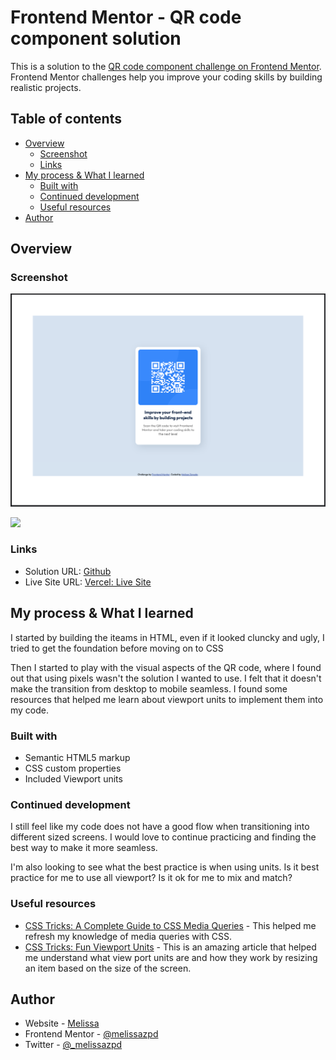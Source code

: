 # Frontend Mentor - QR code component solution

This is a solution to the [QR code component challenge on Frontend Mentor](https://www.frontendmentor.io/challenges/qr-code-component-iux_sIO_H). Frontend Mentor challenges help you improve your coding skills by building realistic projects. 

## Table of contents

- [Overview](#overview)
  - [Screenshot](#screenshot)
  - [Links](#links)
- [My process & What I learned](#my-process)
  - [Built with](#built-with)
  - [Continued development](#continued-development)
  - [Useful resources](#useful-resources)
- [Author](#author)

## Overview

### Screenshot

![](./screenshots/final-desktopview.png)

![](./screenshots/final-mobilepview.png)


### Links

- Solution URL: [Github](https://github.com/melissazpd/qr-code-component-main)
- Live Site URL: [Vercel: Live Site](https://qr-code-component-main-nine.vercel.app/)

## My process & What I learned

I started by building the iteams in HTML, even if it looked cluncky and ugly, I tried to get the foundation before moving on to CSS

Then I started to play with the visual aspects of the QR code, where I found out that using pixels wasn't the solution I wanted to use. I felt that it doesn't make the transition from desktop to mobile seamless. I found some resources that helped me learn about viewport units to implement them into my code. 

### Built with

- Semantic HTML5 markup
- CSS custom properties
- Included Viewport units


### Continued development

I still feel like my code does not have a good flow when transitioning into different sized screens. I would love to continue practicing and finding the best way to make it more seamless.

I'm also looking to see what the best practice is when using units. Is it best practice for me to use all viewport? Is it ok for me to mix and match?

### Useful resources

- [CSS Tricks: A Complete Guide to CSS Media Queries](https://css-tricks.com/a-complete-guide-to-css-media-queries/) - This helped me refresh my knowledge of media queries with CSS.
- [CSS Tricks: Fun Viewport Units](https://css-tricks.com/fun-viewport-units/) - This is an amazing article that helped me understand what view port units are and how they work by resizing an item based on the size of the screen.


## Author

- Website - [Melissa](https://melissazpd.com/)
- Frontend Mentor - [@melissazpd](https://www.frontendmentor.io/profile/melissazpd)
- Twitter - [@_melissazpd](https://twitter.com/_melissazpd)

